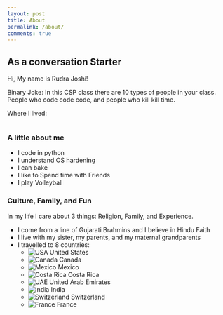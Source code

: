 ```yaml
---
layout: post
title: About
permalink: /about/
comments: true
---
```


## As a conversation Starter
Hi, My name is Rudra Joshi!

Binary Joke: In this CSP class there are 10 types of people in your class. People who code code code, and people who kill kill time. 



Where I lived:
<style>
    /* Style looks pretty compact, 
       - grid-container and grid-item are referenced the code 
    */
    .grid-container {
        display: grid;
        grid-template-columns: repeat(auto-fill, minmax(150px, 1fr)); /* Dynamic columns */
        gap: 10px;
    }
    .grid-item {
        text-align: center;
    }
    .grid-item img {
        width: 100%;
        height: 100px; /* Fixed height for uniformity */
        object-fit: contain; /* Ensure the image fits within the fixed height */
    }
    .grid-item p {
        margin: 5px 0; /* Add some margin for spacing */
    }

    .image-gallery {
        display: flex;
        flex-wrap: nowrap;
        overflow-x: auto;
        gap: 10px;
        }

    .image-gallery img {
        max-height: 150px;
        object-fit: cover;
        border-radius: 5px;
    }
</style>

<!-- This grid_container class is used by CSS styling and the id is used by JavaScript connection -->
<div class="grid-container" id="grid_container">
    <!-- content will be added here by JavaScript -->
</div>

<script>
    // 1. Make a connection to the HTML container defined in the HTML div
    var container = document.getElementById("grid_container"); // This container connects to the HTML div

    // 2. Define a JavaScript object for our http source and our data rows for the Living in the World grid
    var http_source = "https://upload.wikimedia.org/wikipedia/commons/";
    var living_in_the_world = [
        {"flag": "0/01/Flag_of_California.svg", "greeting": "I never moved from here", "description": "California - forever"},
       
    ];

    // 3a. Consider how to update style count for size of container
    // The grid-template-columns has been defined as dynamic with auto-fill and minmax

    // 3b. Build grid items inside of our container for each row of data
    for (const location of living_in_the_world) {
        // Create a "div" with "class grid-item" for each row
        var gridItem = document.createElement("div");
        gridItem.className = "grid-item";  // This class name connects the gridItem to the CSS style elements
        // Add "img" HTML tag for the flag
        var img = document.createElement("img");
        img.src = http_source + location.flag; // concatenate the source and flag
        img.alt = location.flag + " Flag"; // add alt text for accessibility

        // Add "p" HTML tag for the description
        var description = document.createElement("p");
        description.textContent = location.description; // extract the description

        // Add "p" HTML tag for the greeting
        var greeting = document.createElement("p");
        greeting.textContent = location.greeting;  // extract the greeting

        // Append img and p HTML tags to the grid item DIV
        gridItem.appendChild(img);
        gridItem.appendChild(description);
        gridItem.appendChild(greeting);

        // Append the grid item DIV to the container DIV
        container.appendChild(gridItem);
    }
</script>

### A little about me

- I code in python
- I understand OS hardening
- I can bake
- I like to Spend time with Friends
- I play Volleyball

### Culture, Family, and Fun

In my life I care about 3 things: Religion, Family, and Experience.

- I come from a line of Gujarati Brahmins and I believe in Hindu Faith
- I live with my sister, my parents, and my maternal grandparents
- I travelled to 8 countries:
    - ![USA](https://cdnjs.cloudflare.com/ajax/libs/twemoji/14.0.2/72x72/1f1fa-1f1f8.png) United States  
    - ![Canada](https://cdnjs.cloudflare.com/ajax/libs/twemoji/14.0.2/72x72/1f1e8-1f1e6.png) Canada  
    - ![Mexico](https://cdnjs.cloudflare.com/ajax/libs/twemoji/14.0.2/72x72/1f1f2-1f1fd.png) Mexico  
    - ![Costa Rica](https://cdnjs.cloudflare.com/ajax/libs/twemoji/14.0.2/72x72/1f1e8-1f1f7.png) Costa Rica  
    - ![UAE](https://cdnjs.cloudflare.com/ajax/libs/twemoji/14.0.2/72x72/1f1e6-1f1ea.png) United Arab Emirates  
    - ![India](https://cdnjs.cloudflare.com/ajax/libs/twemoji/14.0.2/72x72/1f1ee-1f1f3.png) India  
    - ![Switzerland](https://cdnjs.cloudflare.com/ajax/libs/twemoji/14.0.2/72x72/1f1e8-1f1ed.png) Switzerland  
    - ![France](https://cdnjs.cloudflare.com/ajax/libs/twemoji/14.0.2/72x72/1f1eb-1f1f7.png) France  



